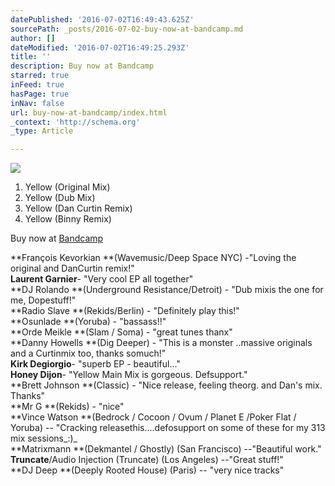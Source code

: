 ```yaml
---
datePublished: '2016-07-02T16:49:43.625Z'
sourcePath: _posts/2016-07-02-buy-now-at-bandcamp.md
author: []
dateModified: '2016-07-02T16:49:25.293Z'
title: ''
description: Buy now at Bandcamp
starred: true
inFeed: true
hasPage: true
inNav: false
url: buy-now-at-bandcamp/index.html
_context: 'http://schema.org'
_type: Article

---
```

![](https://the-grid-user-content.s3-us-west-2.amazonaws.com/d809b1fc-b0cd-4abf-bef9-20512e758acf.jpg)

1. Yellow (Original Mix)
2. Yellow (Dub Mix)
3. Yellow (Dan Curtin Remix)
4. Yellow (Binny Remix)

Buy now at [Bandcamp][0]

**François Kevorkian **(Wavemusic/Deep Space NYC) -"Loving the original and DanCurtin remix!"  
**Laurent Garnier**- "Very cool EP all together"  
**DJ Rolando **(Underground Resistance/Detroit) - "Dub mixis the one for me, Dopestuff!"  
**Radio Slave **(Rekids/Berlin) - "Definitely play this!"  
**Osunlade **(Yoruba) - "bassass!!"  
**Orde Meikle **(Slam / Soma) - "great tunes thanx"  
**Danny Howells **(Dig Deeper) - "This is a monster ..massive originals and a Curtinmix too, thanks somuch!"  
**Kirk Degiorgio**- "superb EP - beautiful..."  
**Honey Dijon**- "Yellow Main Mix is gorgeous. Defsupport."  
**Brett Johnson **(Classic) - "Nice release, feeling theorg. and Dan's mix. Thanks"  
**Mr G **(Rekids) - "nice"  
**Vince Watson **(Bedrock / Cocoon / Ovum / Planet E /Poker Flat / Yoruba) -- "Cracking releasethis....defosupport on some of these for my 313 mix sessions_:)_  
**Matrixmann **(Dekmantel / Ghostly) (San Francisco) --"Beautiful work."  
**Truncate**/Audio Injection (Truncate) (Los Angeles) --"Great stuff!"  
**DJ Deep **(Deeply Rooted House) (Paris) -- "very nice tracks"

[0]: https://jameskumo.bandcamp.com/album/james-kumo-yellow-ep "James Kumo - Yellow EP"